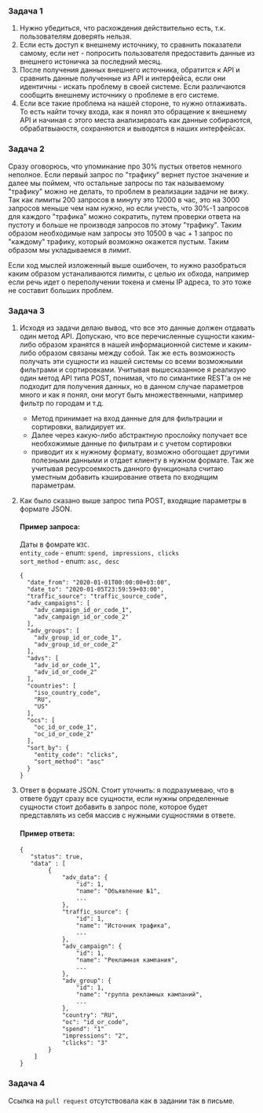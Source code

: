 ### Задача 1
1. Нужно убедиться, что расхождения действительно есть, т.к. пользователям доверять нельзя.
1. Если есть доступ к внешнему источнику, то сравнить показатели самому, если нет - попросить пользователя предоставить данные из внешнего истоничка за последний месяц.
1. После получения данных внешнего источника, обратится к API и сравнить данные полученные из API и интерфейса, если они идентичны - искать проблему в своей системе. Если различаются сообщить внешнему источнику о проблеме в его системе.
1. Если все такие проблема на нашей стороне, то нужно отлаживать. То есть найти точку входа, как я понял это обращение к внешнему API и начиная с этого места анализирвоать как данные собираются, обрабатвыаюстя, сохраняются и выводятся в наших интерфейсах.

### Задача 2
Сразу оговорюсь, что упоминание про 30% пустых ответов немного неполное.
Если первый запрос по "трафику" вернет пустое значение и далее мы поймем, что остальные запросы по так называемому "трафику" можно не делать, то проблем в реализации задачи не вижу. Так как лимиты 200 запросов в минуту это 12000 в час, это на 3000 запросов меньше чем нам нужно, но если учесть, что 30%-1 запросов для каждого "трафика" можно сократить, путем проверки ответа на пустоту и больше не производя запросов по этому "трафику".
Таким образом необходимые нам запросы это 10500 в час + 1 запрос по "каждому" трафику, который возможно окажется пустым. Таким образом мы укладываемся в лимит.

Если ход мыслей изложенный выше ошибочен, то нужно разобраться каким образом устаналиваются лимиты, с целью их обхода, например если речь идет о переполучении токена и смены IP адреса, то это тоже не составит больших проблем.


### Задача 3
1. Исходя из задачи делаю вывод, что все это данные должен отдавать один метод API. Допускаю, что все перечисленные сущности каким-либо образом хранятся в нашей информационной системе и каким-либо образом связаны между собой. Так же есть возможность получать эти сущности из нашей системы со всеми возможными фильтрами и сортировками. Учитывая вышесказанное я реализую один метод API типа POST, понимая, что по симантике REST'a он не подходит для получения данных, но в данном случае параметров много и как я понял, они могут быть множественными, например фильтр по городам и т.д.
    * Метод принимает на вход данные для для фильтрации и сортировки, валидирует их.
    * Далее через какую-либо абстрактную прослойку получает все необхожимые данные по фильтрам и с учетом сортировки
    * приводит их к нужному формату, возможно обогощает другими полезными данными и отдает клиенту в нужном формате.
Так же учитывая ресурсоемкость данного функционала считаю уместным добавить кэширование ответа по входящим параметрам.

1. Как было сказано выше запрос типа POST, входящие параметры в формате JSON.  
    #### Пример запроса:
    Даты в фомрате `W3C`.  
    `entity_code` - enum: `spend, impressions, clicks`  
    `sort_method` - enum: `asc, desc`
    ```
    {
      "date_from": "2020-01-01T00:00:00+03:00",
      "date_to": "2020-01-05T23:59:59+03:00",
      "traffic_source": "traffic_source_code",
      "adv_campaigns": [
        "adv_campaign_id_or_code_1",
        "adv_campaign_id_or_code_2"
      ],
      "adv_groups": [
        "adv_group_id_or_code_1",
        "adv_group_id_or_code_2"
      ],
      "advs": [
        "adv_id_or_code_1",
        "adv_id_or_code_2"
      ],
      "countries": [
        "iso_country_code",
        "RU",
        "US"
      ],
      "ocs": [
        "oc_id_or_code_1",
        "oc_id_or_code_2"
      ],
      "sort_by": {
        "entity_code": "clicks",
        "sort_method": "asc"
      }
    }
    ```
   
1. Ответ в формате JSON.
    Стоит уточнить: я подразумеваю, что в ответе будут сразу все сущности, если нужны определенные сущности стоит добавить в запрос поле, которое будет представлять из себя массив с нужными сущностями в ответе.
    #### Пример ответа:
    ```
    {
       "status": true,
       "data" : [
            {
                "adv_data": {
                    "id": 1,
                    "name": "Объявление №1",
                    ...
                },
                "traffic_source": {
                    "id": 1,
                    "name": "Источник трафика",
                    ...
                },
                "adv_campaign": {
                    "id": 1,
                    "name": "Рекламная кампания",
                    ...
                },
                "adv_group": {
                    "id": 1,
                    "name": "группа рекламных кампаний",
                    ...
                },
                "country": "RU",
                "oc": "id_or_code",
                "spend": "1"
                "impressions": "2", 
                "clicks": "3"
            }
        ]
    }
    ```
### Задача 4
Ссылка на `pull request` отсутствовала как в задании так в письме. 
